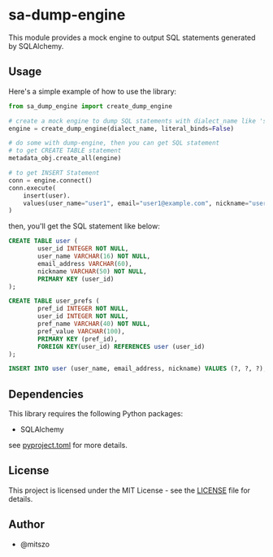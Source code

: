 # sa-dump-engine

This module provides a mock engine to output SQL statements generated by SQLAlchemy.


## Usage

Here's a simple example of how to use the library:

```python
from sa_dump_engine import create_dump_engine

# create a mock engine to dump SQL statements with dialect_name like 'sqlite', 'mysql', 'postgresql'
engine = create_dump_engine(dialect_name, literal_binds=False)

# do some with dump-engine, then you can get SQL statement
# to get CREATE TABLE statement
metadata_obj.create_all(engine)

# to get INSERT Statement
conn = engine.connect()
conn.execute(
    insert(user).
    values(user_name="user1", email="user1@example.com", nickname="user1")
)
```

then, you'll get the SQL statement like below:

```sql
CREATE TABLE user (
        user_id INTEGER NOT NULL,
        user_name VARCHAR(16) NOT NULL,
        email_address VARCHAR(60),
        nickname VARCHAR(50) NOT NULL,
        PRIMARY KEY (user_id)
);

CREATE TABLE user_prefs (
        pref_id INTEGER NOT NULL,
        user_id INTEGER NOT NULL,
        pref_name VARCHAR(40) NOT NULL,
        pref_value VARCHAR(100),
        PRIMARY KEY (pref_id),
        FOREIGN KEY(user_id) REFERENCES user (user_id)
);

INSERT INTO user (user_name, email_address, nickname) VALUES (?, ?, ?);
```


## Dependencies

This library requires the following Python packages:

- SQLAlchemy

see [pyproject.toml](pyproject.toml) for more details.


## License

This project is licensed under the MIT License - see the [LICENSE](LICENSE) file for details.


## Author

- @mitszo
